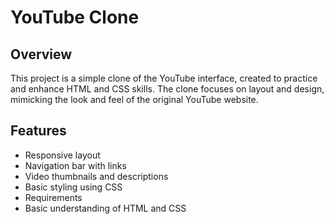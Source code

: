# YouTube Clone
## Overview
This project is a simple clone of the YouTube interface, created to practice and enhance HTML and CSS skills. The clone focuses on layout and design, mimicking the look and feel of the original YouTube website.

## Features
- Responsive layout
- Navigation bar with links
- Video thumbnails and descriptions
- Basic styling using CSS
- Requirements
- Basic understanding of HTML and CSS
